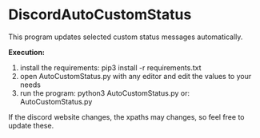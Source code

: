 # DiscordAutoCustomStatus
This program updates selected custom status messages automatically.


**Execution:**

1. install the requirements: pip3 install -r requirements.txt
2. open AutoCustomStatus.py with any editor and edit the values to your needs
3. run the program: python3 AutoCustomStatus.py or: AutoCustomStatus.py


If the discord website changes, the xpaths may changes, so feel free to update these.
